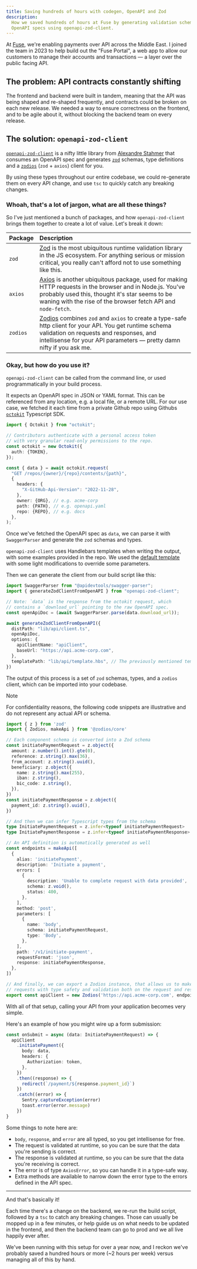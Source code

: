 ```yaml
---
title: Saving hundreds of hours with codegen, OpenAPI and Zod
description:
  How we saved hundreds of hours at Fuse by generating validation schemas and types from
  OpenAPI specs using openapi-zod-client.
---
```


At [Fuse](https://fuse.me), we're enabling payments over API across the Middle
East. I joined the team in 2023 to help build out the "Fuse Portal", a web app
to allow our customers to manage their accounts and transactions — a layer over
the public facing API.

## The problem: API contracts constantly shifting

The frontend and backend were built in tandem, meaning that the API was being
shaped and re-shaped frequently, and contracts could be broken on each new
release. We needed a way to ensure correctness on the frontend, and to be agile
about it, without blocking the backend team on every release.

## The solution: `openapi-zod-client`

[`openapi-zod-client`](https://github.com/astahmer/openapi-zod-client) is a
nifty little library from [Alexandre Stahmer](https://github.com/astahmer) that
consumes an OpenAPI spec and generates
[`zod`](https://github.com/colinhacks/zod) schemas, type definitions and a
[`zodios`](https://github.com/ecyrbe/zodios) (`zod` + `axios`) client for you.

By using these types throughout our entire codebase, we could re-generate them
on every API change, and use `tsc` to quickly catch any breaking changes.

### Whoah, that's a lot of jargon, what are all these things?

So I've just mentioned a bunch of packages, and how `openapi-zod-client` brings
them together to create a lot of value. Let's break it down:

| Package  | Description                                                                                                                                                                                                                                                    |
| :------- | :------------------------------------------------------------------------------------------------------------------------------------------------------------------------------------------------------------------------------------------------------------- |
| `zod`    | [Zod](https://github.com/colinhacks/zod) is the most ubiquitous runtime validation library in the JS ecosystem. For anything serious or mission critical, you really can't afford not to use something like this.                                              |
| `axios`  | [Axios](https://github.com/axios/axios) is another ubiquitous package, used for making HTTP requests in the browser and in Node.js. You've probably used this, thought it's star seems to be waning with the rise of the browser fetch API and `node-fetch`.   |
| `zodios` | [Zodios](https://github.com/ecyrbe/zodios) combines `zod` and `axios` to create a type-safe http client for your API. You get runtime schema validation on requests and responses, and intellisense for your API parameters — pretty damn nifty if you ask me. |

### Okay, but how do you use it?

`openapi-zod-client` can be called from the command line, or used
programmatically in your build process.

It expects an OpenAPI spec in JSON or YAML format. This can be referenced from any location, e.g. a local file, or a remote URL. For our use case, we fetched it each time from a private
Github repo using Githubs [`octokit`](https://github.com/octokit) Typescript
SDK.

```ts
import { Octokit } from "octokit";

// Contributors authenticate with a personal access token
// with very granular read-only permissions to the repo.
const octokit = new Octokit({
  auth: {TOKEN},
});

const { data } = await octokit.request(
  "GET /repos/{owner}/{repo}/contents/{path}",
  {
    headers: {
      "X-GitHub-Api-Version": "2022-11-28",
    },
    owner: {ORG}, // e.g. acme-corp
    path: {PATH}, // e.g. openapi.yaml
    repo: {REPO}, // e.g. docs
  },
);
```

Once we've fetched the OpenAPI spec as `data`, we can parse it with `SwaggerParser` and generate the `zod` schemas and types.

`openapi-zod-client` uses Handlebars templates when writing the output, with some examples provided in the repo. We used the [default template](https://github.com/astahmer/openapi-zod-client/blob/main/lib/src/templates/default.hbs) with some light modifications to override some parameters.

Then we can generate the client from our build script like this:

```ts
import SwaggerParser from "@apidevtools/swagger-parser";
import { generateZodClientFromOpenAPI } from "openapi-zod-client";

// Note: `data` is the response from the octokit request, which 
// contains a `download_url` pointing to the raw OpenAPI spec.
const openApiDoc = (await SwaggerParser.parse(data.download_url));

await generateZodClientFromOpenAPI({
  distPath: "lib/api/client.ts",
  openApiDoc,
  options: {
    apiClientName: "apiClient",
    baseUrl: "https://api.acme-corp.com", 
  },
  templatePath: "lib/api/template.hbs", // The previously mentioned template
})
```

The output of this process is a set of `zod` schemas, types, and a `zodios` client, which can be imported into your codebase.

> [!NOTE]
> For confidentiality reasons, the following code snippets are illustrative and do not represent any actual API or schema.

```ts
import { z } from 'zod'
import { Zodios, makeApi } from '@zodios/core'

// Each component schema is converted into a Zod schema
const initiatePaymentRequest = z.object({
  amount: z.number().int().gte(0),
  reference: z.string().max(36),
  from_account: z.string().uuid(),
  beneficiary: z.object({
    name: z.string().max(255),
    iban: z.string(),
    bic_code: z.string(),
  }),
})
const initiatePaymentResponse = z.object({
  payment_id: z.string().uuid(),
})

// And then we can infer Typescript types from the schema
type InitiatePaymentRequest = z.infer<typeof initiatePaymentRequest>
type InitiatePaymentResponse = z.infer<typeof initiatePaymentResponse>

// An API definition is automatically generated as well
const endpoints = makeApi([
  {
    alias: 'initiatePayment',
    description: 'Initiate a payment',
    errors: [
      {
        description: 'Unable to complete request with data provided',
        schema: z.void(),
        status: 400,
      },
    ],
    method: 'post',
    parameters: [
      {
        name: 'body',
        schema: initiatePaymentRequest,
        type: 'Body',
      },
    ],
    path: '/v1/initiate-payment',
    requestFormat: 'json',
    response: initiatePaymentResponse,
  },
])

// And finally, we can export a Zodios instance, that allows us to make
// requests with type safety and validation both on the request and response
export const apiClient = new Zodios('https://api.acme-corp.com', endpoints)
```

With all of that setup, calling your API from your application becomes very simple.

Here's an example of how you might wire up a form submission:

```ts /body/1 /response/1 /error/1 
const onSubmit = async (data: InitiatePaymentRequest) => {
  apiClient
    .initiatePayment({
      body: data,
      headers: {
        Authorization: token,
      },
    })
    .then((response) => {
      redirect(`/payment/${response.payment_id}`)
    })
    .catch((error) => {
      Sentry.captureException(error)
      toast.error(error.message)
    })
}
```

Some things to note here are: 

- `body`, `response`, and `error` are all typed, so you get intellisense for free.
- The request is validated at runtime, so you can be sure that the data you're sending is correct.
- The response is validated at runtime, so you can be sure that the data you're receiving is correct.
- The error is of type `AxiosError`, so you can handle it in a type-safe way.
- Extra methods are available to narrow down the error type to the errors defined in the API spec.

---

And that's basically it! 

Each time there's a change on the backend, we re-run the build script, followed by a `tsc` to catch any breaking changes. Those can usually be mopped up in a few minutes, or help guide us on what needs to be updated in the frontend, and then the backend team can go to prod and we all live happily ever after. 

We've been running with this setup for over a year now, and I reckon we've probably saved a hundred hours or more (~2 hours per week) versus managing all of this by hand.